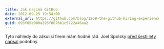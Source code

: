 ```yaml
---
title: Jak najímá GitHub
date: 2012-09-25 19:54:00
external_url: https://github.com/blog/1269-the-github-hiring-experience
guid: 093f65e080a295f8076b1c5722a46aa2
---
```


Tyto náhledy do zákulisí firem mám hodně rád. Joel Spolsky [před šesti lety napsal](http://www.joelonsoftware.com/articles/FindingGreatDevelopers.html) podobný.
